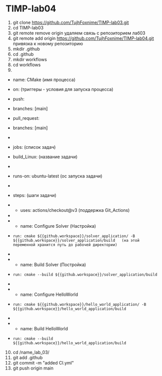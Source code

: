 # TIMP-lab04

1) git clone https://github.com/TujhFoxnime/TIMP-lab03.git
2) cd TIMP-lab03
3) git remote remove origin удаляем связь с репозиторием лаб03
4) git remote add origin https://github.com/TujhFoxnime/TIMP-lab04.git привязка к новому репозиторию
5) mkdir .github
6) cd .github
7) mkdir workflows
8) cd workflows
9) 
* name: CMake     (имя процесса)

* on:                      (триггеры - условия для запуска процесса)
*  push:
*   branches: [main]
*  pull_request:
*   branches: [main]
* 
* jobs:                    (список задач)
*  build_Linux:                (название задачи)
* 
*   runs-on: ubuntu-latest          (ос запуска задачи)
* 
*   steps:                          (шаги задачи)
*   - uses: actions/checkout@v3        (поддержка Git_Actions)
* 
*   - name: Configure Solver                    (Настройка)
*     run: cmake ${{github.workspace}}/solver_application/ -B ${{github.workspace}}/solver_application/build   (на этой переменной хранится путь до рабочей директории)
* 
*   - name: Build Solver                        (Постройка)
*     run: cmake --build ${{github.workspace}}/solver_application/build
* 
*   - name: Configure HelloWorld
*     run: cmake ${{github.workspace}}/hello_world_application/ -B ${{github.workspace}}/hello_world_application/build
* 
*   - name: Build HelloWorld
*     run: cmake --build ${{github.workspace}}/hello_world_application/build

10) cd /name_lab_03/
11) git add .github
12) git commit -m "added CI.yml"
13) git push origin main

